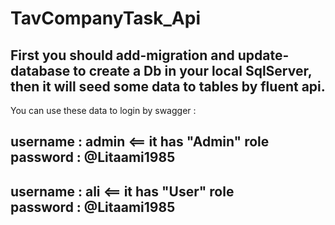 # TavCompanyTask_Api

First you should add-migration and update-database to create a Db in your local SqlServer, then it will seed some data to tables by fluent api. 
-------

You can use these data to login by swagger :
 
username : admin                                 <== it has "Admin" role 
password : @Litaami1985
----
username : ali                                   <== it has "User" role   
password : @Litaami1985
----
